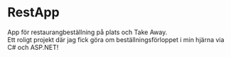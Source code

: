 # RestApp
App för restaurangbeställning på plats och Take Away. 
<br>Ett roligt projekt där jag fick göra om beställningsförloppet i min hjärna via C# och ASP.NET!
